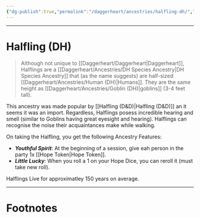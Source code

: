 ```yaml
---
{"dg-publish":true,"permalink":"/daggerheart/ancestries/halfling-dh/","tags":["TTRPG"]}
---
```



---
# Halfling (DH)
> Although not unique to [[Daggerheart/Daggerheart\|Daggerheart]], Halflings are a [[Daggerheart/Ancestries/DH Species Ancestry\|DH Species Ancestry]] that (as the name suggests) are half-sized [[Daggerheart/Ancestries/Human (DH)\|Humans]]. They are the same height as [[Daggerheart/Ancestries/Goblin (DH)\|goblins]] (3-4 feet tall).

This ancestry was made popular by [[Halfling (D&D)\|Halfling (D&D)]] an it seems it was an import.
Regardless, Halflings posess incredible hearing and smell (similar to Goblins having great eyesight and hearing). Halflings can recognise the noise their acquaintances make while walking.

On taking the Halfling, you get the following Ancestry Features:
- ***Youthful Spirit***: At the beginning of a session, give eah person in the party 1x [[Hope Token\|Hope Token]].
- ***Little Lucky***: When you roll a 1 on your Hope Dice, you can reroll it (must take new roll).

Halflings Live for approximatley 150 years on average.

---
# Footnotes